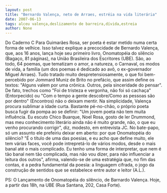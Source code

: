 ```yaml
---
layout: post
title: "Bernardo Valença, neto de Arraes, estréia na vida literária"
date: 2007-06-13
tags: alceu valença,deslizamento de barreira,dívida,estreia
author: None
---
```


Do Caderno C
Para Guimar&atilde;es Rosa, ser poeta &eacute; estar metido numa certa forma de velhice. Isso talvez explique a precocidade de Bernardo Valen&ccedil;a, que, aos 16 anos, lan&ccedil;a hoje seu primeiro livro, Onomatop&eacute;ia do sil&ecirc;ncio (Baga&ccedil;o, 81 p&aacute;ginas), na Uni&atilde;o Brasileira dos Escritores (UBE). 
S&atilde;o, ao todo, 64 poemas, que tematizam o amor, a natureza, o Carnaval, os modos de vida, a fam&iacute;lia (um dos poemas &eacute; dedicado ao av&ocirc;, o ex-governador Miguel Arraes). Tudo tratado muito despretensiosamente, o que foi bem-percebido por Jommard Muniz de Brito no pref&aacute;cio, que assim define os textos: &quot;Alguns valem por uma cr&ocirc;nica. Outros, pela sinceridade do pensar&quot;. De fato, trechos como &quot;Foi de tristeza e vergonha, n&atilde;o foi s&oacute; cacha&ccedil;a&quot; (Entorpecido) ou &quot;Com o tempo a gente descobre/Como as pessoas s&atilde;o por dentro&quot; (Encontros) n&atilde;o o deixam mentir. Na simplicidade, Valen&ccedil;a procura sublimar a idade curta. 
Bastante p&eacute;-no-ch&atilde;o, o pr&oacute;prio poeta busca fugir da pompa ao se definir: &quot;Um jovem poeta n&atilde;o tem muita influ&ecirc;ncia. Eu escuto Chico Buarque, Noel Rosa, gosto de ler Drummond, mas meu conhecimento liter&aacute;rio ainda n&atilde;o &eacute; muito grande, n&atilde;o, o que eu venho procurando corrigir&quot;, diz, modesto, em entrevista JC. 
No bate-papo, s&oacute; um assunto ele prefeiriu deixar em aberto: por que Onomatop&eacute;ia do sil&ecirc;ncio? &quot;&Eacute; o t&iacute;tulo de uma das poesias, e eu acho que define muito, ele tem v&aacute;rias faces, voc&ecirc; pode intrepret&aacute;-lo de v&aacute;rios modos, desde o mais banal at&eacute; o mais complicado. Eu tenho uma forma de interpretar, que nem &eacute; t&atilde;o banal nem t&atilde;o complicada, mas n&atilde;o vou dizer, para n&atilde;o influenciar a leitura dos outros&quot;, afirma, valendo-se de uma estrat&eacute;gia que, no fim das contas, &eacute; a pedra fundamental da poesia: a linguagem cifrada, o jogo da constru&ccedil;&atilde;o de sentidos que se estabelece entre autor e leitor (A.L.). 

PS: O Lan&ccedil;amento de Onomatop&eacute;ia do sil&ecirc;ncio, de Barnardo Valen&ccedil;a. Hoje, a partir das 18h, na UBE (Rua Santana, 202, Casa Forte).
  